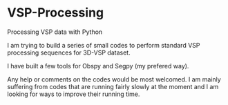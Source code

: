 # VSP-Processing
Processing VSP data with Python

I am trying to build a series of small codes to perform standard VSP processing sequences for 3D-VSP dataset.

I have built a few tools for Obspy and Segpy (my prefered way).

Any help or comments on the codes would be most welcomed.
I am mainly suffering from codes that are running fairly slowly at the moment and I am looking for ways to improve their running time.
